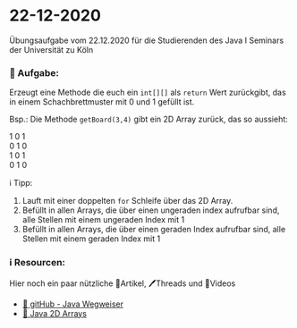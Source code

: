 # 22-12-2020
Übungsaufgabe vom 22.12.2020 für die Studierenden des Java I Seminars der Universität zu Köln

### 📝 Aufgabe:

Erzeugt eine Methode die euch ein ```int[][]``` als ```return``` Wert zurückgibt, das in einem Schachbrettmuster mit 0 und 1 gefüllt ist.

Bsp.: Die Methode ```getBoard(3,4)``` gibt ein 2D Array zurück, das so aussieht:

1 0 1<br/>0 1 0<br/>1 0 1<br/>0 1 0

ℹ️ Tipp:
1. Lauft mit einer doppelten ```for``` Schleife über das 2D Array.
2. Befüllt in allen Arrays, die über einen ungeraden index aufrufbar sind, alle Stellen mit einem ungeraden Index mit 1
3. Befüllt in allen Arrays, die über einen  geraden Index aufrufbar sind, alle Stellen mit einem geraden Index mit 1



### ℹ️ Resourcen:
Hier noch ein paar nützliche 📃Artikel, 🖊️Threads und 🎥Videos

- [📃 gitHub - Java Wegweiser](https://github.com/DH-Cologne/java-wegweiser/blob/master/articles/Arrays.md)
- [📃 Java 2D Arrays](https://www.journaldev.com/747/two-dimensional-array-java)
